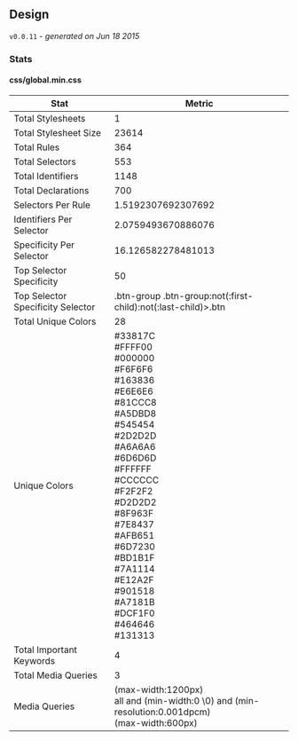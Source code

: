 ## Design
`v0.0.11` - *generated on Jun 18 2015*
### Stats
#### css/global.min.css
|Stat|Metric|
|---|---|
|Total Stylesheets|1|
|Total Stylesheet Size|23614|
|Total Rules|364|
|Total Selectors|553|
|Total Identifiers|1148|
|Total Declarations|700|
|Selectors Per Rule|1.5192307692307692|
|Identifiers Per Selector|2.0759493670886076|
|Specificity Per Selector|16.126582278481013|
|Top Selector Specificity|50|
|Top Selector Specificity Selector|.btn-group .btn-group:not(:first-child):not(:last-child)>.btn|
|Total Unique Colors|28|
|Unique Colors|#33817C<br/>#FFFF00<br/>#000000<br/>#F6F6F6<br/>#163836<br/>#E6E6E6<br/>#81CCC8<br/>#A5DBD8<br/>#545454<br/>#2D2D2D<br/>#A6A6A6<br/>#6D6D6D<br/>#FFFFFF<br/>#CCCCCC<br/>#F2F2F2<br/>#D2D2D2<br/>#8F963F<br/>#7E8437<br/>#AFB651<br/>#6D7230<br/>#BD1B1F<br/>#7A1114<br/>#E12A2F<br/>#901518<br/>#A7181B<br/>#DCF1F0<br/>#464646<br/>#131313|
|Total Important Keywords|4|
|Total Media Queries|3|
|Media Queries|(max-width:1200px)<br/>all and (min-width:0 \0) and (min-resolution:0.001dpcm)<br/>(max-width:600px)|